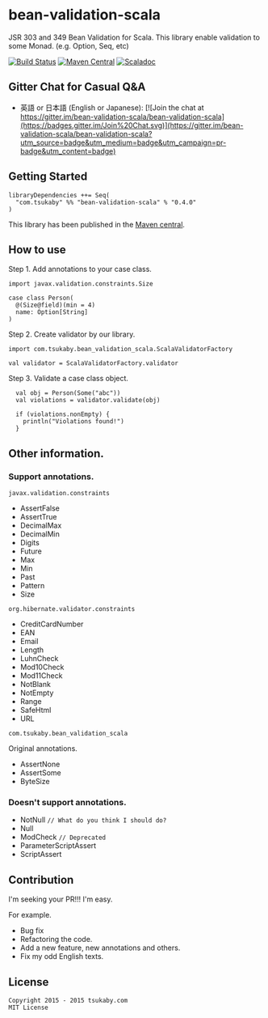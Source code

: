 # bean-validation-scala

JSR 303 and 349 Bean Validation for Scala.
This library enable validation to some Monad. (e.g. Option, Seq, etc)

[![Build Status](https://travis-ci.org/bean-validation-scala/bean-validation-scala.svg?branch=master)](https://travis-ci.org/bean-validation-scala/bean-validation-scala)
[![Maven Central](https://maven-badges.herokuapp.com/maven-central/com.tsukaby/bean-validation-scala_2.11/badge.svg)](https://maven-badges.herokuapp.com/maven-central/com.tsukaby/bean-validation-scala_2.11)
[![Scaladoc](http://javadoc-badge.appspot.com/com.tsukaby/bean-validation-scala_2.11.svg?label=scaladoc)](http://javadoc-badge.appspot.com/com.tsukaby/bean-validation-scala_2.11)

## Gitter Chat for Casual Q&A

- 英語 or 日本語 (English or Japanese): [![Join the chat at https://gitter.im/bean-validation-scala/bean-validation-scala](https://badges.gitter.im/Join%20Chat.svg)](https://gitter.im/bean-validation-scala/bean-validation-scala?utm_source=badge&utm_medium=badge&utm_campaign=pr-badge&utm_content=badge)

## Getting Started

    libraryDependencies ++= Seq(
      "com.tsukaby" %% "bean-validation-scala" % "0.4.0"
    )

This library has been published in the [Maven central](http://search.maven.org/#browse|999013097).

## How to use

Step 1. Add annotations to your case class.

    import javax.validation.constraints.Size

    case class Person(
      @(Size@field)(min = 4)
      name: Option[String]
    )

Step 2. Create validator by our library.

    import com.tsukaby.bean_validation_scala.ScalaValidatorFactory

    val validator = ScalaValidatorFactory.validator

Step 3. Validate a case class object.

      val obj = Person(Some("abc"))
      val violations = validator.validate(obj)

      if (violations.nonEmpty) {
        println("Violations found!")
      }

## Other information.

### Support annotations.

`javax.validation.constraints`

- AssertFalse
- AssertTrue
- DecimalMax
- DecimalMin
- Digits
- Future
- Max
- Min
- Past
- Pattern
- Size

`org.hibernate.validator.constraints`

- CreditCardNumber
- EAN
- Email
- Length
- LuhnCheck
- Mod10Check
- Mod11Check
- NotBlank
- NotEmpty
- Range
- SafeHtml
- URL

`com.tsukaby.bean_validation_scala`

Original annotations.

- AssertNone
- AssertSome
- ByteSize

### Doesn't support annotations.

- NotNull `// What do you think I should do?`
- Null
- ModCheck `// Deprecated`
- ParameterScriptAssert
- ScriptAssert


## Contribution

I'm seeking your PR!!!
I'm easy.

For example.

- Bug fix
- Refactoring the code.
- Add a new feature, new annotations and others.
- Fix my odd English texts.

## License

```
Copyright 2015 - 2015 tsukaby.com
MIT License
```
